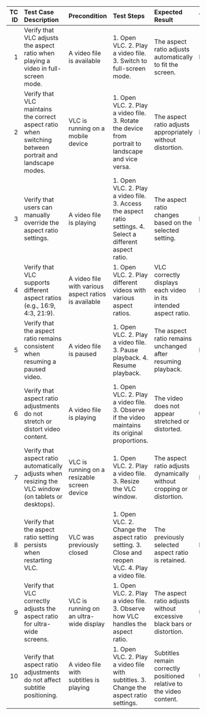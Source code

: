 |   TC ID | Test Case Description                                                                                   | Precondition                                         | Test Steps                                                                                                  | Expected Result                                                      | Test Type   | Priority   | Test Data                                                  |
|--------:|:--------------------------------------------------------------------------------------------------------|:-----------------------------------------------------|:------------------------------------------------------------------------------------------------------------|:---------------------------------------------------------------------|:------------|:-----------|:-----------------------------------------------------------|
|       1 | Verify that VLC adjusts the aspect ratio when playing a video in full-screen mode.                      | A video file is available                            | 1. Open VLC. 2. Play a video file. 3. Switch to full-screen mode.                                           | The aspect ratio adjusts automatically to fit the screen.            | Functional  | High       | File: "video1.mp4"                                         |
|       2 | Verify that VLC maintains the correct aspect ratio when switching between portrait and landscape modes. | VLC is running on a mobile device                    | 1. Open VLC. 2. Play a video file. 3. Rotate the device from portrait to landscape and vice versa.          | The aspect ratio adjusts appropriately without distortion.           | Functional  | High       | File: "video1.mp4"                                         |
|       3 | Verify that users can manually override the aspect ratio settings.                                      | A video file is playing                              | 1. Open VLC. 2. Play a video file. 3. Access the aspect ratio settings. 4. Select a different aspect ratio. | The aspect ratio changes based on the selected setting.              | Functional  | Medium     | File: "video1.mp4"                                         |
|       4 | Verify that VLC supports different aspect ratios (e.g., 16:9, 4:3, 21:9).                               | A video file with various aspect ratios is available | 1. Open VLC. 2. Play different videos with various aspect ratios.                                           | VLC correctly displays each video in its intended aspect ratio.      | Functional  | High       | Files: "16_9_video.mp4", "4_3_video.mp4", "21_9_video.mp4" |
|       5 | Verify that the aspect ratio remains consistent when resuming a paused video.                           | A video file is paused                               | 1. Open VLC. 2. Play a video file. 3. Pause playback. 4. Resume playback.                                   | The aspect ratio remains unchanged after resuming playback.          | Functional  | Low        | File: "video1.mp4"                                         |
|       6 | Verify that aspect ratio adjustments do not stretch or distort video content.                           | A video file is playing                              | 1. Open VLC. 2. Play a video file. 3. Observe if the video maintains its original proportions.              | The video does not appear stretched or distorted.                    | UI/UX       | High       | File: "video1.mp4"                                         |
|       7 | Verify that aspect ratio automatically adjusts when resizing the VLC window (on tablets or desktops).   | VLC is running on a resizable screen device          | 1. Open VLC. 2. Play a video file. 3. Resize the VLC window.                                                | The aspect ratio adjusts dynamically without cropping or distortion. | Functional  | Medium     | File: "video1.mp4"                                         |
|       8 | Verify that the aspect ratio setting persists when restarting VLC.                                      | VLC was previously closed                            | 1. Open VLC. 2. Change the aspect ratio setting. 3. Close and reopen VLC. 4. Play a video file.             | The previously selected aspect ratio is retained.                    | Functional  | Low        | File: "video1.mp4"                                         |
|       9 | Verify that VLC correctly adjusts the aspect ratio for ultra-wide screens.                              | VLC is running on an ultra-wide display              | 1. Open VLC. 2. Play a video file. 3. Observe how VLC handles the aspect ratio.                             | The aspect ratio adjusts without excessive black bars or distortion. | UI/UX       | Medium     | File: "video1.mp4"                                         |
|      10 | Verify that aspect ratio adjustments do not affect subtitle positioning.                                | A video file with subtitles is playing               | 1. Open VLC. 2. Play a video file with subtitles. 3. Change the aspect ratio settings.                      | Subtitles remain correctly positioned relative to the video content. | UI/UX       | Medium     | File: "video_with_subtitles.mp4"                           |